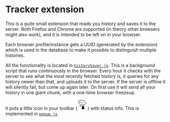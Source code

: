 # Tracker extension

This is a quite small extension that reads you history and saves it to the server. Both Firefox and Chrome are supported (in theory other browsers might also work), and it is intended to be left on in your browser.

Each browser profile/instance gets a UUID (generated by the extension) which is used in the database to make it possible to distinguish multiple histories.

All the functionality is located in [`historySaver.js`](./historySaver.js). This is a background script that runs continuously in the browser. Every hour it checks with the server to see what the most recently fetched history is, it queries for any history newer than that, and uploads it to the server. If the server is offline it will silently fail, but come up again later. On first use it will send all your history in one giant chunk, with a one-time browser freezeup.

It puts a little icon in your toolbar (![icon](./icon.png)) with status info. This is implemented in [`popup.js`](./popup.js).
